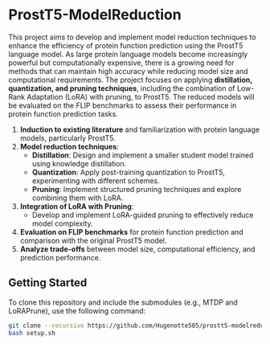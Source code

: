 # ProstT5-ModelReduction

This project aims to develop and implement model reduction techniques to enhance the efficiency of protein function prediction using the ProstT5 language model. 
As large protein language models become increasingly powerful but computationally expensive, there is a growing need for methods that can maintain high accuracy while reducing model size and computational requirements. The project focuses on applying **distillation, quantization, and pruning techniques**, including the combination of Low-Rank Adaptation (LoRA) with pruning, to ProstT5. The reduced models will be evaluated on the FLIP benchmarks to assess their performance in protein function prediction tasks.

1. **Induction to existing literature** and familiarization with protein language models, particularly ProstT5.
2. **Model reduction techniques**:
   - **Distillation**: Design and implement a smaller student model trained using knowledge distillation.
   - **Quantization**: Apply post-training quantization to ProstT5, experimenting with different schemes.
   - **Pruning**: Implement structured pruning techniques and explore combining them with LoRA.
3. **Integration of LoRA with Pruning**:
   - Develop and implement LoRA-guided pruning to effectively reduce model complexity.
4. **Evaluation on FLIP benchmarks** for protein function prediction and comparison with the original ProstT5 model.
5. **Analyze trade-offs** between model size, computational efficiency, and prediction performance.

## Getting Started

To clone this repository and include the submodules (e.g., MTDP and LoRAPrune), use the following command:

```bash
git clone --recursive https://github.com/Hugenotte585/prostt5-modelreduction.git
bash setup.sh
````
